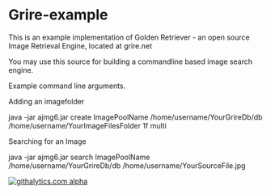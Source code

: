 Grire-example
=============

This is an example implementation of Golden Retriever - an open source Image Retrieval Engine, located at grire.net

You may use this source for building a commandline based image search engine.



Example command line arguments.

Adding an imagefolder

java -jar ajmg6.jar create ImagePoolName /home/username/YourGrireDb/db /home/username/YourImageFilesFolder 1f multi



Searching for an Image

java -jar ajmg6.jar search ImagePoolName /home/username/YourGrireDb/db /home/username/YourSourceFile.jpg

[![githalytics.com alpha](https://cruel-carlota.pagodabox.com/e93e6b4ee7dbb19138c69e3f1a52305e "githalytics.com")](http://githalytics.com/ajmalmsali/Grire-example)






